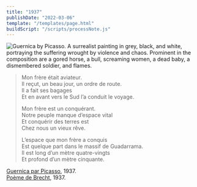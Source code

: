 ```yaml
---
title: "1937"
publishDate: "2022-03-06"
template: "/templates/page.html"
buildScript: "/scripts/processNote.js"
---
```


![Guernica by Picasso. A surrealist painting in grey, black, and white, portraying the suffering wrought by violence and chaos. Prominent in the composition are a gored horse, a bull, screaming women, a dead baby, a dismembered soldier, and flames.](https://static3.museoreinasofia.es/sites/default/files/styles/imagen_ancho_completo/public/obras/DE00050_0.jpg)

> Mon frère était aviateur.  
> Il reçut, un beau jour, un ordre de route.  
> Il a fait ses bagages  
> Et en avant vers le Sud l’a conduit le voyage.
>
> Mon frère est un conquérant.  
> Notre peuple manque d’espace vital  
> Et conquérir des terres est  
> Chez nous un vieux rêve.
>
> L’espace que mon frère a conquis  
> Est quelque part dans le massif de Guadarrama.  
> Il est long d’un mètre quatre-vingts  
> Et profond d’un mètre cinquante.

[Guernica par Picasso](https://www.museoreinasofia.es/en/collection/artwork/guernica), 1937.  
[Poème de Brecht](https://www.monde-diplomatique.fr/1996/02/BRECHT/5240), 1937.
